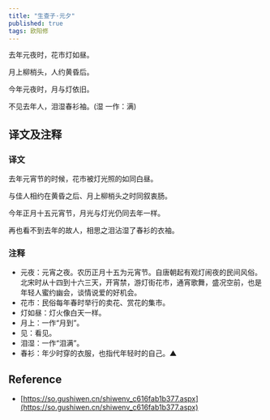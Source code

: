 ```yaml
---
title: "生查子·元夕"
published: true
tags: 欧阳修
---
```


去年元夜时，花市灯如昼。

月上柳梢头，人约黄昏后。

今年元夜时，月与灯依旧。

不见去年人，泪湿春衫袖。(湿 一作：满)

## 译文及注释

### 译文

去年元宵节的时候，花市被灯光照的如同白昼。

与佳人相约在黄昏之后、月上柳梢头之时同叙衷肠。

今年正月十五元宵节，月光与灯光仍同去年一样。

再也看不到去年的故人，相思之泪沾湿了春衫的衣袖。

### 注释

- 元夜：元宵之夜。农历正月十五为元宵节。自唐朝起有观灯闹夜的民间风俗。北宋时从十四到十六三天，开宵禁，游灯街花市，通宵歌舞，盛况空前，也是年轻人蜜约幽会，谈情说爱的好机会。
- 花市：民俗每年春时举行的卖花、赏花的集市。
- 灯如昼：灯火像白天一样。
- 月上：一作“月到”。
- 见：看见。
- 泪湿：一作“泪满”。
- 春衫：年少时穿的衣服，也指代年轻时的自己。▲

## Reference

- [https://so.gushiwen.cn/shiwenv_c616fab1b377.aspx](https://so.gushiwen.cn/shiwenv_c616fab1b377.aspx)